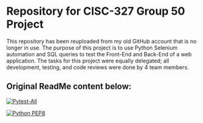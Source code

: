 # Repository for CISC-327 Group 50 Project

This repository has been reuploaded from my old GitHub account that is no longer in use. The purpose of this project is to use Python Selenium automation and SQL queries to test the Front-End and Back-End of a web application. The tasks for this project were equally delegated; all development, testing, and code reviews were done by 4 team members.

## Original ReadMe content below:
[![Pytest-All](https://github.com/18ask15/group-50/actions/workflows/pytest.yml/badge.svg)](https://github.com/18ask15/group-50/actions/workflows/pytest.yml)

[![Python PEP8](https://github.com/18ask15/group-50/actions/workflows/style_check.yml/badge.svg)](https://github.com/18ask15/group-50/actions/workflows/style_check.yml)
